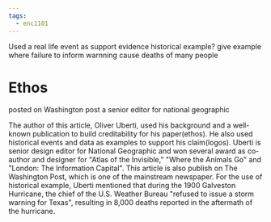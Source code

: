 ```yaml
---
tags:
  - enc1101
---
```


Used a real life event as support evidence
historical example?
give example where failure to inform warnning cause deaths of many people
# Ethos
posted on Washington post
a senior editor for national geographic

The author of this article, Oliver Uberti, used his background and a well-known publication to build creditability for his paper(ethos). He also used historical events and data as examples to support his claim(logos). Uberti is senior design editor for National Geographic and won several award as co-author and designer for "Atlas of the Invisible," "Where the Animals Go" and "London: The Information Capital". This article is also publish on The Washington Post, which is one of the mainstream newspaper. For the use of historical example, Uberti mentioned that during the 1900 Galveston Hurricane, the chief of the U.S. Weather Bureau "refused to issue a storm warning for Texas", resulting in 8,000 deaths reported in the aftermath of the hurricane. 
